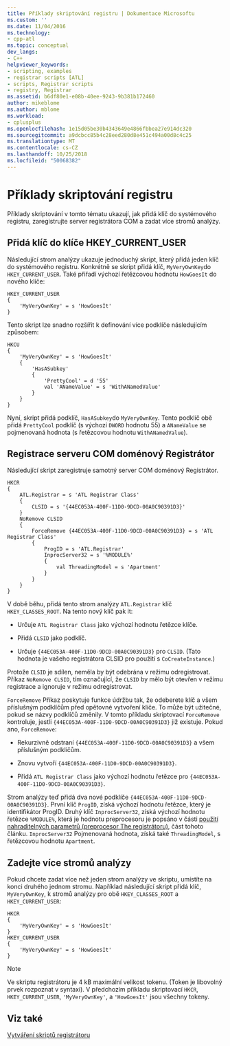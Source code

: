 ```yaml
---
title: Příklady skriptování registru | Dokumentace Microsoftu
ms.custom: ''
ms.date: 11/04/2016
ms.technology:
- cpp-atl
ms.topic: conceptual
dev_langs:
- C++
helpviewer_keywords:
- scripting, examples
- registrar scripts [ATL]
- scripts, Registrar scripts
- registry, Registrar
ms.assetid: b6df80e1-e08b-40ee-9243-9b381b172460
author: mikeblome
ms.author: mblome
ms.workload:
- cplusplus
ms.openlocfilehash: 1e15d05be30b4343649e4866fbbea27e914dc320
ms.sourcegitcommit: a9dcbcc85b4c28eed280d8e451c494a00d8c4c25
ms.translationtype: MT
ms.contentlocale: cs-CZ
ms.lasthandoff: 10/25/2018
ms.locfileid: "50068382"
---
```

# <a name="registry-scripting-examples"></a>Příklady skriptování registru

Příklady skriptování v tomto tématu ukazují, jak přidá klíč do systémového registru, zaregistrujte server registrátora COM a zadat více stromů analýzy.

## <a name="add-a-key-to-hkeycurrentuser"></a>Přidá klíč do klíče HKEY_CURRENT_USER

Následující strom analýzy ukazuje jednoduchý skript, který přidá jeden klíč do systémového registru. Konkrétně se skript přidá klíč, `MyVeryOwnKey`do `HKEY_CURRENT_USER`. Také přiřadí výchozí řetězcovou hodnotu `HowGoesIt` do nového klíče:

```
HKEY_CURRENT_USER
{
    'MyVeryOwnKey' = s 'HowGoesIt'
}
```

Tento skript lze snadno rozšířit k definování více podklíče následujícím způsobem:

```
HKCU
{
    'MyVeryOwnKey' = s 'HowGoesIt'
    {
        'HasASubkey'
        {
            'PrettyCool' = d '55'
            val 'ANameValue' = s 'WithANamedValue'
        }
    }
}
```

Nyní, skript přidá podklíč, `HasASubkey`do `MyVeryOwnKey`. Tento podklíč obě přidá `PrettyCool` podklíč (s výchozí `DWORD` hodnotu 55) a `ANameValue` se pojmenovaná hodnota (s řetězcovou hodnotu `WithANamedValue`).

##  <a name="_atl_register_the_registrar_com_server"></a> Registrace serveru COM doménový Registrátor

Následující skript zaregistruje samotný server COM doménový Registrátor.

```
HKCR
{
    ATL.Registrar = s 'ATL Registrar Class'
    {
        CLSID = s '{44EC053A-400F-11D0-9DCD-00A0C90391D3}'
    }
    NoRemove CLSID
    {
        ForceRemove {44EC053A-400F-11D0-9DCD-00A0C90391D3} = s 'ATL Registrar Class'
        {
            ProgID = s 'ATL.Registrar'
            InprocServer32 = s '%MODULE%'
            {
                val ThreadingModel = s 'Apartment'
            }
        }
    }
}
```

V době běhu, přidá tento strom analýzy `ATL.Registrar` klíč `HKEY_CLASSES_ROOT`. Na tento nový klíč pak it:

- Určuje `ATL Registrar Class` jako výchozí hodnotu řetězce klíče.

- Přidá `CLSID` jako podklíč.

- Určuje `{44EC053A-400F-11D0-9DCD-00A0C90391D3}` pro `CLSID`. (Tato hodnota je vašeho registrátora CLSID pro použití s `CoCreateInstance`.)

Protože `CLSID` je sdílen, neměla by být odebrána v režimu odregistrovat. Příkaz `NoRemove CLSID`, tím označující, že `CLSID` by mělo být otevřen v režimu registrace a ignoruje v režimu odregistrovat.

`ForceRemove` Příkaz poskytuje funkce údržbu tak, že odeberete klíč a všem příslušným podklíčům před opětovné vytvoření klíče. To může být užitečné, pokud se názvy podklíčů změnily. V tomto příkladu skriptovací `ForceRemove` kontroluje, jestli `{44EC053A-400F-11D0-9DCD-00A0C90391D3}` již existuje. Pokud ano, `ForceRemove`:

- Rekurzivně odstraní `{44EC053A-400F-11D0-9DCD-00A0C90391D3}` a všem příslušným podklíčům.

- Znovu vytvoří `{44EC053A-400F-11D0-9DCD-00A0C90391D3}`.

- Přidá `ATL Registrar Class` jako výchozí hodnotu řetězce pro `{44EC053A-400F-11D0-9DCD-00A0C90391D3}`.

Strom analýzy teď přidá dva nové podklíče `{44EC053A-400F-11D0-9DCD-00A0C90391D3}`. První klíč `ProgID`, získá výchozí hodnotu řetězce, který je identifikátor ProgID. Druhý klíč `InprocServer32`, získá výchozí hodnotu řetězce `%MODULE%`, která je hodnotu preprocesoru je popsáno v části [použití nahraditelných parametrů (preprocesor The registrátoru)](../atl/using-replaceable-parameters-the-registrar-s-preprocessor.md), část tohoto článku. `InprocServer32` Pojmenovaná hodnota, získá také `ThreadingModel`, s řetězcovou hodnotu `Apartment`.

## <a name="specify-multiple-parse-trees"></a>Zadejte více stromů analýzy

Pokud chcete zadat více než jeden strom analýzy ve skriptu, umístíte na konci druhého jednom stromu. Například následující skript přidá klíč, `MyVeryOwnKey`, k stromů analýzy pro obě `HKEY_CLASSES_ROOT` a `HKEY_CURRENT_USER`:

```
HKCR
{
    'MyVeryOwnKey' = s 'HowGoesIt'
}
HKEY_CURRENT_USER
{
    'MyVeryOwnKey' = s 'HowGoesIt'
}
```

> [!NOTE]
> Ve skriptu registrátoru je 4 kB maximální velikost tokenu. (Token je libovolný prvek rozpoznat v syntaxi). V předchozím příkladu skriptovací `HKCR`, `HKEY_CURRENT_USER`, `'MyVeryOwnKey'`, a `'HowGoesIt'` jsou všechny tokeny.

## <a name="see-also"></a>Viz také

[Vytváření skriptů registrátoru](../atl/creating-registrar-scripts.md)

